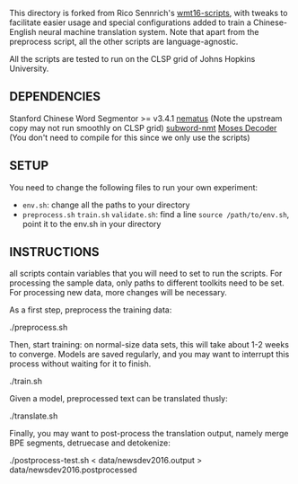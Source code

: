 This directory is forked from Rico Sennrich's [wmt16-scripts](https://github.com/rsennrich/wmt16-scripts), with tweaks to facilitate easier usage and special configurations added to train a Chinese-English neural machine translation system. Note that apart from the preprocess script, all the other scripts are language-agnostic.

All the scripts are tested to run on the CLSP grid of Johns Hopkins University.

DEPENDENCIES
------------
Stanford Chinese Word Segmentor >= v3.4.1
[nematus](https://github.com/shuoyangd/nematus) (Note the upstream copy may not run smoothly on CLSP grid)
[subword-nmt](https://github.com/rsennrich/subword-nmt)
[Moses Decoder](https://github.com/shuoyangd/mosesdecoder) (You don't need to compile for this since we only use the scripts)

SETUP
------------
You need to change the following files to run your own experiment:
+ `env.sh`: change all the paths to your directory
+ `preprocess.sh` `train.sh` `validate.sh`: find a line `source /path/to/env.sh`, point it to the env.sh in your directory

INSTRUCTIONS
------------

all scripts contain variables that you will need to set to run the scripts.
For processing the sample data, only paths to different toolkits need to be set.
For processing new data, more changes will be necessary.

As a first step, preprocess the training data:

  ./preprocess.sh

Then, start training: on normal-size data sets, this will take about 1-2 weeks to converge.
Models are saved regularly, and you may want to interrupt this process without waiting for it to finish.

  ./train.sh

Given a model, preprocessed text can be translated thusly:

  ./translate.sh

Finally, you may want to post-process the translation output, namely merge BPE segments,
detruecase and detokenize:

  ./postprocess-test.sh < data/newsdev2016.output > data/newsdev2016.postprocessed
